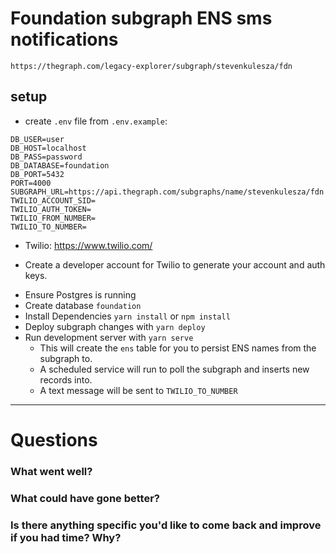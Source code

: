 # Foundation subgraph ENS sms notifications
`https://thegraph.com/legacy-explorer/subgraph/stevenkulesza/fdn`

## setup
- create `.env` file from `.env.example`:
```
DB_USER=user
DB_HOST=localhost
DB_PASS=password
DB_DATABASE=foundation
DB_PORT=5432
PORT=4000
SUBGRAPH_URL=https://api.thegraph.com/subgraphs/name/stevenkulesza/fdn
TWILIO_ACCOUNT_SID=
TWILIO_AUTH_TOKEN=
TWILIO_FROM_NUMBER=
TWILIO_TO_NUMBER=
```
- Twilio:
https://www.twilio.com/
* Create a developer account for Twilio to generate your account and auth keys.

- Ensure Postgres is running
- Create database `foundation`
- Install Dependencies `yarn install` or `npm install`
- Deploy subgraph changes with `yarn deploy`
- Run development server with `yarn serve`
    * This will create the `ens` table for you to persist ENS names from the subgraph to.
    * A scheduled service will run to poll the subgraph and inserts new records into. 
    * A text message will be sent to `TWILIO_TO_NUMBER`

----

# Questions

### What went well?

### What could have gone better?

### Is there anything specific you'd like to come back and improve if you had time? Why?
